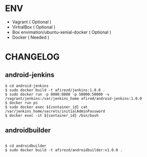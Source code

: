 # ENV
- Vagrant ( Optional )
- VirtralBox ( Optional )
- Box envimation/ubuntu-xenial-docker ( Optional )
- Docker ( Needed )

# CHANGELOG

## android-jenkins


```
$ cd android-jenkins
$ sudo docker build -t afirezd/jenkins:1.0.0 .
$ sudo docker run -p 8080:8080 -p 50000:50000 -v /vagrant/jenkins:/var/jenkins_home afired/android-jenkins:1.0.0
$ docker run ps 
$ sudo docker exec ${container_id} cat /var/jenkins_home/secrets/initialAdminPassword
$ docker exec -it ${container_id} /bin/bash

```

## androidbuilder

```

$ cd androidbuilder
$ sudo docker build -t afirezd/androidbuilder:v1.0.0 .


```
